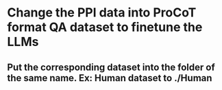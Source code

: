 # Change the PPI data into ProCoT format QA dataset to finetune the LLMs

## Put the corresponding dataset into the folder of the same name. Ex: Human dataset to ./Human

